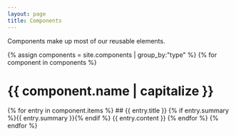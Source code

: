 ```yaml
---
layout: page
title: Components
---
```


Components make up most of our reusable elements.

{% assign components = site.components | group_by:"type" %}
{% for component in components %}
<h1 id="guide-{{ component.name }}" class="cf">{{ component.name | capitalize }}</h1>
{% for entry in component.items %}
## {{ entry.title }}
{% if entry.summary %}{{ entry.summary }}{% endif %}
{{ entry.content }}
{% endfor %}
{% endfor %}
